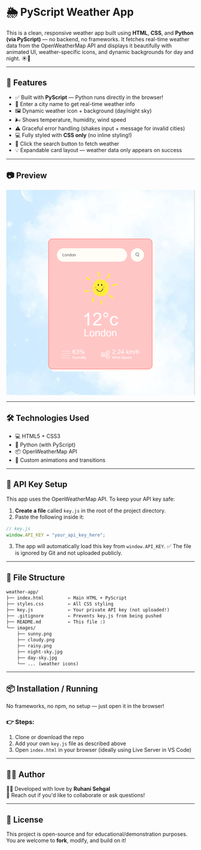 # 🌦️ PyScript Weather App

This is a clean, responsive weather app built using **HTML**, **CSS**, and **Python (via PyScript)** — no backend, no frameworks. It fetches real-time weather data from the OpenWeatherMap API and displays it beautifully with animated UI, weather-specific icons, and dynamic backgrounds for day and night. ☀️🌙

---

## 🚀 Features

- ✅ Built with **PyScript** — Python runs directly in the browser!
- 🌆 Enter a city name to get real-time weather info
- 🖼️ Dynamic weather icon + background (day/night sky)
- 🌬️ Shows temperature, humidity, wind speed
- ⚠️ Graceful error handling (shakes input + message for invalid cities)
- 💻 Fully styled with **CSS only** (no inline styling!)
- 🎯 Click the search button to fetch weather
- 💡 Expandable card layout — weather data only appears on success

---

## 📷 Preview

![screenshot](images/screenshot.png) <!-- Add a real screenshot image here -->

---

## 🛠️ Technologies Used

- 💻 HTML5 + CSS3
- 🐍 Python (with PyScript)
- 📦 OpenWeatherMap API
- 🎨 Custom animations and transitions

---

## 🔐 API Key Setup

This app uses the OpenWeatherMap API. To keep your API key safe:

1. **Create a file** called `key.js` in the root of the project directory.
2. Paste the following inside it:

```js
// key.js
window.API_KEY = "your_api_key_here";
```
3. The app will automatically load this key from `window.API_KEY`.
✅ The file is ignored by Git and not uploaded publicly.

---

## 📁 File Structure

```vbnet
weather-app/
├── index.html         ← Main HTML + PyScript
├── styles.css         ← All CSS styling
├── key.js             ← Your private API key (not uploaded!)
├── .gitignore         ← Prevents key.js from being pushed
├── README.md          ← This file :)
└── images/
    ├── sunny.png
    ├── cloudy.png
    ├── rainy.png
    ├── night-sky.jpg
    ├── day-sky.jpg
    └── ... (weather icons)
```

--- 

## 📦 Installation / Running

No frameworks, no npm, no setup — just open it in the browser!

### 👉 Steps:

1. Clone or download the repo  
2. Add your own `key.js` file as described above  
3. Open `index.html` in your browser (ideally using Live Server in VS Code)


---

## 🙋‍♀️ Author

👩‍💻 Developed with love by **Ruhani Sehgal**  
💬 Reach out if you'd like to collaborate or ask questions!

---

## 📜 License

This project is open-source and for educational/demonstration purposes.  
You are welcome to **fork**, modify, and build on it!
